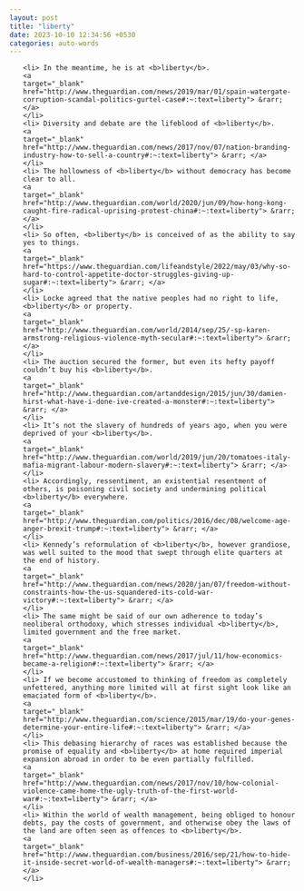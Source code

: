 ```yaml
---
layout: post
title: "liberty"
date: 2023-10-10 12:34:56 +0530
categories: auto-words
---
```

<ol>

    <li> In the meantime, he is at <b>liberty</b>.
    <a 
    target="_blank" 
    href="http://www.theguardian.com/news/2019/mar/01/spain-watergate-corruption-scandal-politics-gurtel-case#:~:text=liberty"> &rarr; </a>
    </li>
    <li> Diversity and debate are the lifeblood of <b>liberty</b>.
    <a 
    target="_blank" 
    href="http://www.theguardian.com/news/2017/nov/07/nation-branding-industry-how-to-sell-a-country#:~:text=liberty"> &rarr; </a>
    </li>
    <li> The hollowness of <b>liberty</b> without democracy has become clear to all.
    <a 
    target="_blank" 
    href="http://www.theguardian.com/world/2020/jun/09/how-hong-kong-caught-fire-radical-uprising-protest-china#:~:text=liberty"> &rarr; </a>
    </li>
    <li> So often, <b>liberty</b> is conceived of as the ability to say yes to things.
    <a 
    target="_blank" 
    href="https://www.theguardian.com/lifeandstyle/2022/may/03/why-so-hard-to-control-appetite-doctor-struggles-giving-up-sugar#:~:text=liberty"> &rarr; </a>
    </li>
    <li> Locke agreed that the native peoples had no right to life, <b>liberty</b> or property.
    <a 
    target="_blank" 
    href="http://www.theguardian.com/world/2014/sep/25/-sp-karen-armstrong-religious-violence-myth-secular#:~:text=liberty"> &rarr; </a>
    </li>
    <li> The auction secured the former, but even its hefty payoff couldn’t buy his <b>liberty</b>.
    <a 
    target="_blank" 
    href="http://www.theguardian.com/artanddesign/2015/jun/30/damien-hirst-what-have-i-done-ive-created-a-monster#:~:text=liberty"> &rarr; </a>
    </li>
    <li> It’s not the slavery of hundreds of years ago, when you were deprived of your <b>liberty</b>.
    <a 
    target="_blank" 
    href="http://www.theguardian.com/world/2019/jun/20/tomatoes-italy-mafia-migrant-labour-modern-slavery#:~:text=liberty"> &rarr; </a>
    </li>
    <li> Accordingly, ressentiment, an existential resentment of others, is poisoning civil society and undermining political <b>liberty</b> everywhere.
    <a 
    target="_blank" 
    href="http://www.theguardian.com/politics/2016/dec/08/welcome-age-anger-brexit-trump#:~:text=liberty"> &rarr; </a>
    </li>
    <li> Kennedy’s reformulation of <b>liberty</b>, however grandiose, was well suited to the mood that swept through elite quarters at the end of history.
    <a 
    target="_blank" 
    href="http://www.theguardian.com/news/2020/jan/07/freedom-without-constraints-how-the-us-squandered-its-cold-war-victory#:~:text=liberty"> &rarr; </a>
    </li>
    <li> The same might be said of our own adherence to today’s neoliberal orthodoxy, which stresses individual <b>liberty</b>, limited government and the free market.
    <a 
    target="_blank" 
    href="http://www.theguardian.com/news/2017/jul/11/how-economics-became-a-religion#:~:text=liberty"> &rarr; </a>
    </li>
    <li> If we become accustomed to thinking of freedom as completely unfettered, anything more limited will at first sight look like an emaciated form of <b>liberty</b>.
    <a 
    target="_blank" 
    href="http://www.theguardian.com/science/2015/mar/19/do-your-genes-determine-your-entire-life#:~:text=liberty"> &rarr; </a>
    </li>
    <li> This debasing hierarchy of races was established because the promise of equality and <b>liberty</b> at home required imperial expansion abroad in order to be even partially fulfilled.
    <a 
    target="_blank" 
    href="http://www.theguardian.com/news/2017/nov/10/how-colonial-violence-came-home-the-ugly-truth-of-the-first-world-war#:~:text=liberty"> &rarr; </a>
    </li>
    <li> Within the world of wealth management, being obliged to honour debts, pay the costs of government, and otherwise obey the laws of the land are often seen as offences to <b>liberty</b>.
    <a 
    target="_blank" 
    href="http://www.theguardian.com/business/2016/sep/21/how-to-hide-it-inside-secret-world-of-wealth-managers#:~:text=liberty"> &rarr; </a>
    </li>